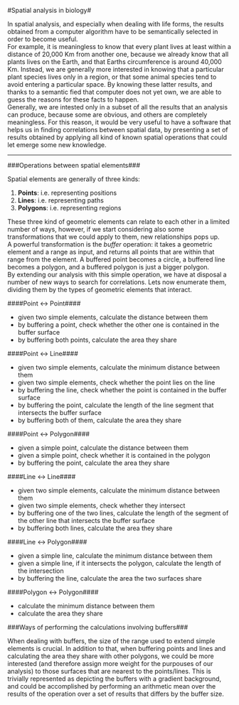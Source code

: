 #Spatial analysis in biology#

In spatial analysis, and especially when dealing with life forms, the results
obtained from a computer algorithm have to be semantically selected in order
to become useful.  
For example, it is meaningless to know that every plant lives at least within
a distance of 20,000 Km from another one, because we already know that all
plants lives on the Earth, and that Earths circumference is around 40,000 Km.
Instead, we are generally more interested in knowing that a particular plant
species lives only in a region, or that some animal species tend to avoid 
entering a particular space. By knowing these latter results, and thanks to a
semantic fied that computer does not yet own, we are able to guess the reasons
for these facts to happen.  
Generally, we are intested only in a subset of all the results that an analysis
can produce, because some are obvious, and others are completely meaningless.
For this reason, it would be very useful to have a software that helps us
in finding correlations between spatial data, by presenting a set of results
obtained by applying all kind of known spatial operations that could let emerge
some new knowledge.

---

###Operations between spatial elements###

Spatial elements are generally of three kinds:

 1. **Points**: i.e. representing positions
 2. **Lines**: i.e. representing paths
 3. **Polygons**: i.e. representing regions

These three kind of geometric elements can relate to each other in a limited
number of ways, however, if we start considering also some transformations that
we could apply to them, new relationships pops up.   
A powerful transformation is the *buffer* operation: it takes a geometric
element and a range as input, and returns all points that are within that range
from the element. A buffered point becomes a circle, a buffered line becomes a
polygon, and a buffered polygon is just a bigger polygon.   
By extending our analysis with this simple operation, we have at disposal a
number of new ways to search for correlations. Lets now enumerate them,
dividing them by the types of geometric elements that interact.


####Point ↔ Point####

 * given two simple elements, calculate the distance between them
 * by buffering a point, check whether the other one is contained in the
   buffer surface
 * by buffering both points, calculate the area they share

####Point ↔ Line####

 * given two simple elements, calculate the minimum distance between them
 * given two simple elements, check whether the point lies on the line
 * by buffering the line, check whether the point is contained in the buffer
   surface
 * by buffering the point, calculate the length of the line segment that
   intersects the buffer surface
 * by buffering both of them, calculate the area they share

####Point ↔ Polygon####

 * given a simple point, calculate the distance between them
 * given a simple point, check whether it is contained in the polygon
 * by buffering the point, calculate the area they share

####Line ↔ Line####

 * given two simple elements, calculate the minimum distance between them
 * given two simple elements, check whether they intersect
 * by buffering one of the two lines, calculate the length of the segment of
   the other line that intersects the buffer surface
 * by buffering both lines, calculate the area they share

####Line ↔ Polygon####
 
 * given a simple line, calculate the minimum distance between them
 * given a simple line, if it intersects the polygon, calculate the length of
   the intersection
 * by buffering the line, calculate the area the two surfaces share

####Polygon ↔ Polygon####

 * calculate the minimum distance between them
 * calculate the area they share

###Ways of performing the calculations involving buffers###

When dealing with buffers, the size of the range used to extend simple elements
is crucial. In addition to that, when buffering points and lines and calculating
the area they share with other polygons, we could be more interested (and
therefore assign more weight for the purpouses of our analysis) to those
surfaces that are nearest to the points/lines. This is trivially represented as
depicting the buffers with a gradient background, and could be accomplished by
performing an arithmetic mean over the results of the operation over a set of
results that differs by the buffer size.
